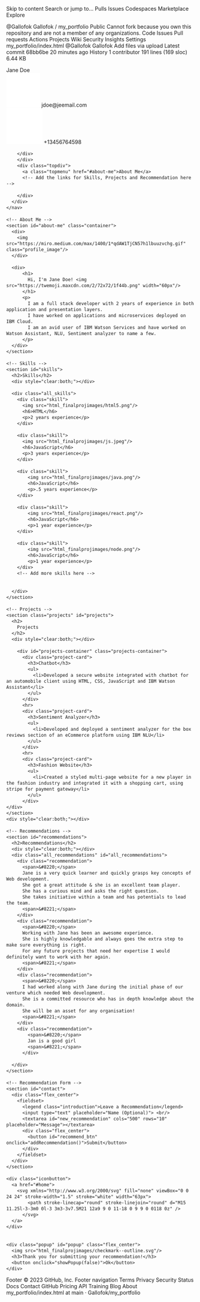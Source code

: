 Skip to content
Search or jump to…
Pulls
Issues
Codespaces
Marketplace
Explore
 
@Gallofok 
Gallofok
/
my_portfolio
Public
Cannot fork because you own this repository and are not a member of any organizations.
Code
Issues
Pull requests
Actions
Projects
Wiki
Security
Insights
Settings
my_portfolio/index.html
@Gallofok
Gallofok Add files via upload
Latest commit 68bb6be 20 minutes ago
 History
 1 contributor
191 lines (169 sloc)  6.44 KB
 

<!DOCTYPE html>
<html>
  <head>
    <title>Jane Doe - Portfolio</title>
    <link rel="stylesheet" href="./style.css"/>
    <script src="./script.js"></script>
  </head>
  <body>
    <!-- Navigation Bar -->
    <nav>
      <div id="home">
        <div class="profile_name">
          Jane Doe
          <div class="contact_info">
            <img src="html_finalprojimages/envelope.png" alt="https://icons8.com/icon/124377/circled-envelope"/>
          jdoe@jeemail.com
        </div>
        <div style="clear:both;"></div>
        <div class="contact_info">
          <img src="html_finalprojimages/phone.png" alt="https://icons8.com/icon/124377/circled-envelope"/>
          +13456764598

        </div>
        </div>
        <div class="topdiv">
          <a class="topmenu" href="#about-me">About Me</a>
          <!-- Add the links for Skills, Projects and Recommendation here -->

        </div>
      </div>    
    </nav>

    <!-- About Me -->
    <section id="about-me" class="container">
      <div>
        <img src="https://miro.medium.com/max/1400/1*qdAW1TjCN57h1lbuuzvchg.gif" class="profile_image"/>
      </div>

      <div>
          <h1>
            Hi, I'm Jane Doe! <img src="https://twemoji.maxcdn.com/2/72x72/1f44b.png" width="60px"/>
          </h1>
          <p>
            I am a full stack developer with 2 years of experience in both application and presentation layers.
            I have worked on applications and microservices deployed on IBM Cloud. 
            I am an avid user of IBM Watson Services and have worked on Watson Assistant, NLU, Sentiment analyzer to name a few.
          </p>
      </div>
    </section>
              
    <!-- Skills -->
    <section id="skills">
      <h2>Skills</h2>
      <div style="clear:both;"></div>

      <div class="all_skills">
        <div class="skill">
          <img src="html_finalprojimages/html5.png"/>
          <h6>HTML</h6>
          <p>2 years experience</p>
        </div>  

        <div class="skill">
          <img src="html_finalprojimages/js.jpeg"/>
          <h6>JavaScript</h6>
          <p>3 years experience</p>
        </div>  

        <div class="skill">
            <img src="html_finalprojimages/java.png"/>
            <h6>JavaScript</h6>
            <p>.5 years experience</p>
        </div>

        <div class="skill">
            <img src="html_finalprojimages/react.png"/>
            <h6>JavaScript</h6>
            <p>1 year experience</p>
        </div>         
        
        <div class="skill">
            <img src="html_finalprojimages/node.png"/>
            <h6>JavaScript</h6>
            <p>1 year experience</p>
        </div>    
        <!-- Add more skills here -->


      </div>
    </section>
          
    <!-- Projects -->
    <section class="projects" id="projects">
      <h2>
        Projects
      </h2>
      <div style="clear:both;"></div>

        <div id="projects-container" class="projects-container">
          <div class="project-card">
            <h3>Chatbot</h3>
            <ul>
              <li>Developed a secure website integrated with chatbot for an automobile client using HTML, CSS, JavaScript and IBM Watson Assistant</li>
            </ul>
          </div>
          <hr>
          <div class="project-card">
            <h3>Sentiment Analyzer</h3>
            <ul>
              <li>Developed and deployed a sentiment analyzer for the box reviews section of an eCommerce platform using IBM NLU</li>
            </ul>
          </div>
          <hr>
          <div class="project-card">
            <h3>Fashion Website</h3>
            <ul>
              <li>Created a styled multi-page website for a new player in the fashion industry and integrated it with a shopping cart, using stripe for payment gateway</li>
            </ul>
          </div>
    </div>
    </section>
    <div style="clear:both;"></div>

    <!-- Recommendations -->
    <section id="recommendations">
      <h2>Recommendations</h2>
      <div style="clear:both;"></div>
      <div class="all_recommendations" id="all_recommendations">
        <div class="recommendation">
          <span>&#8220;</span>
          Jane is a very quick learner and quickly grasps key concepts of Web development. 
          She got a great attitude & she is an excellent team player. 
          She has a curious mind and asks the right question. 
          She takes initiative within a team and has potentials to lead the team.
          <span>&#8221;</span>
        </div>
        <div class="recommendation">
          <span>&#8220;</span>
          Working with Jane has been an awesome experience. 
          She is highly knowledgable and always goes the extra step to make sure everything is right. 
          For any future projects that need her expertise I would definitely want to work with her again.
          <span>&#8221;</span>
        </div>
        <div class="recommendation">
          <span>&#8220;</span>
          I had worked along with Jane during the initial phase of our venture which needed Web development. 
          She is a committed resource who has in depth knowledge about the domain. 
          She will be an asset for any organisation! 
          <span>&#8221;</span> 
        </div>
        <div class="recommendation">
            <span>&#8220;</span>
            Jan is a good girl
            <span>&#8221;</span> 
          </div>

      </div>
    </section>

    <!-- Recommendation Form -->
    <section id="contact">
      <div class="flex_center">
        <fieldset>
          <legend class="introduction">Leave a Recommendation</legend>          
          <input type="text" placeholder="Name (Optional)"> <br/>
          <textarea id="new_recommendation" cols="500" rows="10" placeholder="Message"></textarea>
          <div class="flex_center">
            <button id="recommend_btn" onclick="addRecommendation()">Submit</button>
          </div>
        </fieldset>
      </div>
    </section>

    <div class="iconbutton">
      <a href="#home">
        <svg xmlns="http://www.w3.org/2000/svg" fill="none" viewBox="0 0 24 24" stroke-width="1.5" stroke="white" width="63px">
            <path stroke-linecap="round" stroke-linejoin="round" d="M15 11.25l-3-3m0 0l-3 3m3-3v7.5M21 12a9 9 0 11-18 0 9 9 0 0118 0z" />
          </svg>
      </a>
    </div>


    <div class="popup" id="popup" class="flex_center">
      <img src="html_finalprojimages/checkmark--outline.svg"/>
      <h3>Thank you for submitting your recommendation!</h3>
      <button onclick="showPopup(false)">Ok</button>
    </div>


  </body>
</html>
Footer
© 2023 GitHub, Inc.
Footer navigation
Terms
Privacy
Security
Status
Docs
Contact GitHub
Pricing
API
Training
Blog
About
my_portfolio/index.html at main · Gallofok/my_portfolio
